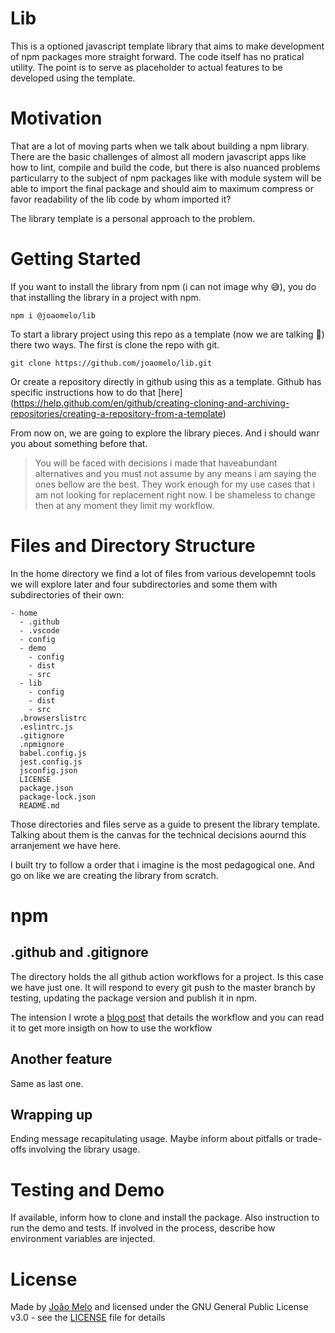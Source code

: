 # Lib

This is a optioned javascript template library that aims to make development of npm packages more straight forward. The code itself has no pratical utility. The point is to serve as placeholder to actual features to be developed using the template.

# Motivation

That are a lot of moving parts when we talk about building a npm library. There are the basic challenges of almost all modern javascript apps like how to lint, compile and build the code, but there is also nuanced problems particularry to the subject of npm packages like with module system will be able to import the final package and should aim to maximum compress or favor readability of the lib code by whom imported it?

The library template is a personal approach to the problem.

# Getting Started

If you want to install the library from npm (i can not image why 😅), you do that installing the library in a project with npm.

    npm i @joaomelo/lib

To start a library project using this repo as a template (now we are talking 🙂) there two ways. The first is clone the repo with git.

    git clone https://github.com/joaomelo/lib.git

Or create a repository directly in github using this as a template. Github has specific instructions how to do that [here] (https://help.github.com/en/github/creating-cloning-and-archiving-repositories/creating-a-repository-from-a-template)

From now on, we are going to explore the library pieces. And i should wanr you about something before that.

> You will be faced with decisions i made that haveabundant alternatives and you must not assume by any means i am saying the ones bellow are the best. They work enough for my use cases that i am not looking for replacement right now. I be shameless to change then at any moment they limit my workflow.

# Files and Directory Structure

In the home directory we find a lot of files from various developemnt tools we will explore later and four subdirectories and some them with subdirectories of their own:

```
- home
  - .github
  - .vscode
  - config
  - demo
    - config
    - dist
    - src
  - lib
    - config
    - dist
    - src
  .browserslistrc
  .eslintrc.js
  .gitignore
  .npmignore
  babel.config.js
  jest.config.js
  jsconfig.json
  LICENSE
  package.json
  package-lock.json
  README.md
```

Those directories and files serve as a guide to present the library template. Talking about them is the canvas for the technical decisions aournd this arranjement we have here.

I built try to follow a order that i imagine is the most pedagogical one. And go on like we are creating the library from scratch.

# npm



## .github and .gitignore

The directory holds the all github action workflows for a project. Is this case we have just one. It will respond to every git push to the master branch by testing, updating the package version and publish it in npm.

The intension I wrote a [blog post]() that details the workflow and you can read it to get more insigth on how to use the workflow

## Another feature

Same as last one.

## Wrapping up

Ending message recapitulating usage. Maybe inform about pitfalls or trade-offs involving the library usage.

# Testing and Demo

If available, inform how to clone and install the package. Also instruction to run the demo and tests. If involved in the process, describe how environment variables are injected.

# License

Made by [João Melo](https://www.linkedin.com/in/joaomelo81/?locale=en_US) and licensed under the GNU General Public License v3.0 - see the [LICENSE](LICENSE) file for details